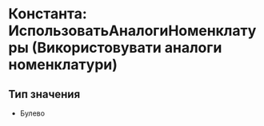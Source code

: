 ﻿# Константа: ИспользоватьАналогиНоменклатуры (Використовувати аналоги номенклатури)

## Тип значения

- Булево

